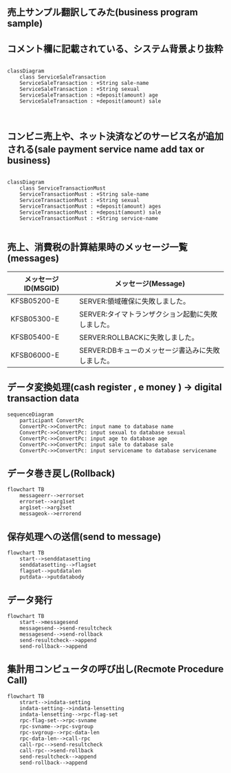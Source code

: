 
## 売上サンプル翻訳してみた(business program sample)

## コメント欄に記載されている、システム背景より抜粋
```mermaid

classDiagram
    class ServiceSaleTransaction
    ServiceSaleTransaction : +String sale-name
    ServiceSaleTransaction : +String sexual
    ServiceSaleTransaction : +deposit(amount) age
    ServiceSaleTransaction : +deposit(amount) sale



```

## コンビニ売上や、ネット決済などのサービス名が追加される(sale payment service name add tax or business)
```mermaid

classDiagram
    class ServiceTransactionMust
    ServiceTransactionMust : +String sale-name
    ServiceTransactionMust : +String sexual
    ServiceTransactionMust : +deposit(amount) ages
    ServiceTransactionMust : +deposit(amount) sale
    ServiceTransactionMust : +String service-name 


```
## 売上、消費税の計算結果時のメッセージ一覧(messages)


|  メッセージID(MSGID)  |  メッセージ(Message)  |
| ---- | ---- |
|  KFSB05200-E |  SERVER:領域確保に失敗しました。  |  TD  |  TD  |
|  KFSB05300-E | SERVER:タイマトランザクション起動に失敗しました。 | 
|  KFSB05400-E | SERVER:ROLLBACKに失敗しました。 | 
|  KFSB06000-E | SERVER:DBキューのメッセージ書込みに失敗しました。 | 


## データ変換処理(cash register , e money ) → digital transaction data
```mermaid
sequenceDiagram
    participant ConvertPc
    ConvertPc->>ConvertPc: input name to database name
    ConvertPc->>ConvertPc: input sexual to database sexual    
    ConvertPc->>ConvertPc: input age to database age    
    ConvertPc->>ConvertPc: input sale to database sale
    ConvertPc->>ConvertPc: input servicename to database servicename

```

## データ巻き戻し(Rollback)
```mermaid
flowchart TB
    messageerr-->errorset
    errorset-->arg1set
    arg1set-->arg2set
    messageok-->errorend
```

## 保存処理への送信(send to message)
```mermaid
flowchart TB
    start-->senddatasetting
    senddatasetting-->flagset
    flagset-->putdatalen
    putdata-->putdatabody
```

## データ発行
```mermaid
flowchart TB
    start-->messagesend
    messagesend-->send-resultcheck
    messagesend-->send-rollback
    send-resultcheck-->append
    send-rollback-->append

```

## 集計用コンピュータの呼び出し(Recmote Procedure Call)
```mermaid
flowchart TB
    strart-->indata-setting
    indata-setting-->indata-lensetting
    indata-lensetting-->rpc-flag-set
    rpc-flag-set-->rpc-svname
    rpc-svname-->rpc-svgroup
    rpc-svgroup-->rpc-data-len
    rpc-data-len-->call-rpc
    call-rpc-->send-resultcheck
    call-rpc-->send-rollback
    send-resultcheck-->append
    send-rollback-->append
```



